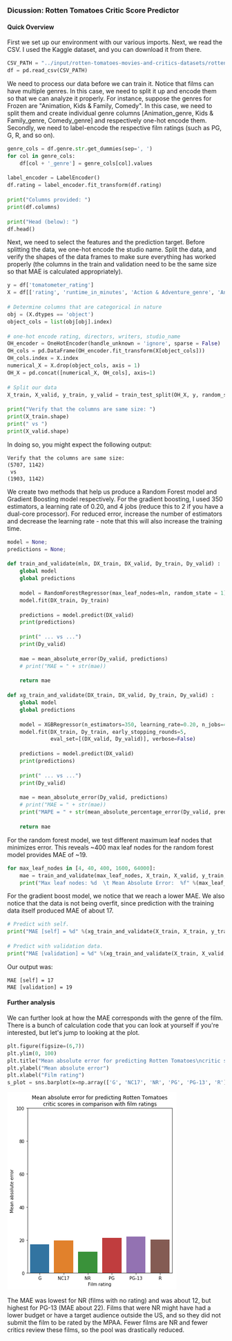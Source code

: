 ### Dicussion: Rotten Tomatoes Critic Score Predictor

#### Quick Overview

First we set up our environment with our various imports. Next, we read the CSV. I used the Kaggle dataset, and you can download it from there.

```python
CSV_PATH = "../input/rotten-tomatoes-movies-and-critics-datasets/rotten_tomatoes_movies.csv"
df = pd.read_csv(CSV_PATH)
```

We need to process our data before we can train it. Notice that films can have multiple genres. In this case, we need to split it up and encode them so that we can analyze it properly. For instance, suppose the genres for Frozen are "Animation, Kids & Family, Comedy". In this case, we need to split them and create individual genre columns [Animation_genre, Kids & Family_genre, Comedy_genre] and respectively one-hot encode them. Secondly, we need to label-encode the respective film ratings (such as PG, G, R, and so on).


```python
genre_cols = df.genre.str.get_dummies(sep=', ')
for col in genre_cols:
    df[col + '_genre'] = genre_cols[col].values

label_encoder = LabelEncoder()
df.rating = label_encoder.fit_transform(df.rating)

print("Columns provided: ")
print(df.columns)

print("Head (below): ")
df.head()
```

Next, we need to select the features and the prediction target. Before splitting the data, we one-hot encode the studio name. Split the data, and verify the shapes of the data frames to make sure everything has worked properly (the columns in the train and validation need to be the same size so that MAE is calculated appropriately).


```python
y = df['tomatometer_rating']
X = df[['rating', 'runtime_in_minutes', 'Action & Adventure_genre', 'Animation_genre', '...', 'Television_genre', 'Western_genre', 'studio_name']]

# Determine columns that are categorical in nature
obj = (X.dtypes == 'object')
object_cols = list(obj[obj].index)

# one-hot encode rating, directors, writers, studio_name 
OH_encoder = OneHotEncoder(handle_unknown = 'ignore', sparse = False)
OH_cols = pd.DataFrame(OH_encoder.fit_transform(X[object_cols]))
OH_cols.index = X.index
numerical_X = X.drop(object_cols, axis = 1)
OH_X = pd.concat([numerical_X, OH_cols], axis=1)

# Split our data
X_train, X_valid, y_train, y_valid = train_test_split(OH_X, y, random_state=0)

print("Verify that the columns are same size: ")
print(X_train.shape)
print(" vs ")
print(X_valid.shape)
```

In doing so, you might expect the following output:

    Verify that the columns are same size: 
    (5707, 1142)
     vs 
    (1903, 1142)

We create two methods that help us produce a Random Forest model and Gradient Boosting model respectively. For the gradient boosting, I used 350 estimators, a learning rate of 0.20, and 4 jobs (reduce this to 2 if you have a dual-core processor). For reduced error, increase the number of estimators and decrease the learning rate - note that this will also increase the training time.


```python
model = None;
predictions = None;

def train_and_validate(mln, DX_train, DX_valid, Dy_train, Dy_valid) :
    global model
    global predictions 
    
    model = RandomForestRegressor(max_leaf_nodes=mln, random_state = 1)
    model.fit(DX_train, Dy_train)
    
    predictions = model.predict(DX_valid)
    print(predictions)
    
    print(" ... vs ...")
    print(Dy_valid)
    
    mae = mean_absolute_error(Dy_valid, predictions)
    # print("MAE = " + str(mae))
    
    return mae

def xg_train_and_validate(DX_train, DX_valid, Dy_train, Dy_valid) :
    global model
    global predictions 
    
    model = XGBRegressor(n_estimators=350, learning_rate=0.20, n_jobs=4, random_state=1)
    model.fit(DX_train, Dy_train, early_stopping_rounds=5, 
              eval_set=[(DX_valid, Dy_valid)], verbose=False)
    
    predictions = model.predict(DX_valid)
    print(predictions)
    
    print(" ... vs ...")
    print(Dy_valid)
    
    mae = mean_absolute_error(Dy_valid, predictions)
    # print("MAE = " + str(mae))
    print("MAPE = " + str(mean_absolute_percentage_error(Dy_valid, predictions)))
    
    return mae
```

For the random forest model, we test different maximum leaf nodes that minimizes error. This reveals ~400 max leaf nodes for the random forest model provides MAE of ~19.


```python
for max_leaf_nodes in [4, 40, 400, 1600, 64000]:
    mae = train_and_validate(max_leaf_nodes, X_train, X_valid, y_train, y_valid)
    print("Max leaf nodes: %d  \t Mean Absolute Error:  %f" %(max_leaf_nodes, mae))
```

For the gradient boost model, we notice that we reach a lower MAE. We also notice that the data is not being overfit, since prediction with the training data itself produced MAE of about 17.

```python
# Predict with self.
print("MAE [self] = %d" %(xg_train_and_validate(X_train, X_train, y_train, y_train)) )

# Predict with validation data.
print("MAE [validation] = %d" %(xg_train_and_validate(X_train, X_valid, y_train, y_valid)) )
```

Our output was:


    MAE [self] = 17
    MAE [validation] = 19

#### Further analysis

We can further look at how the MAE corresponds with the genre of the film. There is a bunch of calculation code that you can look at yourself if you're interested, but let's jump to looking at the plot.

```python
plt.figure(figsize=(6,7))
plt.ylim(0, 100)
plt.title("Mean absolute error for predicting Rotten Tomatoes\ncritic scores in comparison with film ratings")
plt.ylabel("Mean absolute error")
plt.xlabel("Film rating")
s_plot = sns.barplot(x=np.array(['G', 'NC17', 'NR', 'PG', 'PG-13', 'R']), y=hist_X)
```


![png](rottentomatoesscorepredictor-kernel45f954f728_files/rottentomatoesscorepredictor-kernel45f954f728_9_0.png)

The MAE was lowest for NR (films with no rating) and was about 12, but highest for PG-13 (MAE about 22). Films that were NR might have had a lower budget or have a target audience outside the US, and so they did not submit the film to be rated by the MPAA. Fewer films are NR and fewer critics review these films, so the pool was drastically reduced.
